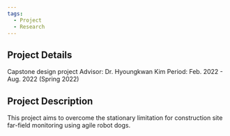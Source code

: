 ```yaml
---
tags:
  - Project
  - Research
---
```

## Project Details
Capstone design project
Advisor: Dr. Hyoungkwan Kim
Period: Feb. 2022 - Aug. 2022 (Spring 2022)

## Project Description
This project aims to overcome the stationary limitation for construction site far-field monitoring using agile robot dogs.